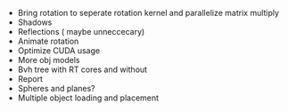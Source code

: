 - Bring rotation to seperate rotation kernel and parallelize matrix multiply
- Shadows
- Reflections ( maybe unneccecary)
- Animate rotation 
- Optimize CUDA usage
- More obj models
- Bvh tree with RT cores and without
- Report
- Spheres and planes?
- Multiple object loading and placement